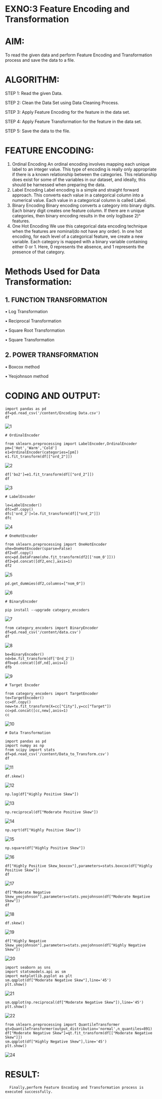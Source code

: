 # EXNO:3 Feature Encoding and Transformation

# AIM:
To read the given data and perform Feature Encoding and Transformation process and save the data to a file.

# ALGORITHM:
STEP 1: Read the given Data.

STEP 2: Clean the Data Set using Data Cleaning Process.

STEP 3: Apply Feature Encoding for the feature in the data set.

STEP 4: Apply Feature Transformation for the feature in the data set.

STEP 5: Save the data to the file.

# FEATURE ENCODING:
1. Ordinal Encoding
An ordinal encoding involves mapping each unique label to an integer value. This type of encoding is really only appropriate if there is a known relationship between the categories. This relationship does exist for some of the variables in our dataset, and ideally, this should be harnessed when preparing the data.
2. Label Encoding
Label encoding is a simple and straight forward approach. This converts each value in a categorical column into a numerical value. Each value in a categorical column is called Label.
3. Binary Encoding
Binary encoding converts a category into binary digits. Each binary digit creates one feature column. If there are n unique categories, then binary encoding results in the only log(base 2)ⁿ features.
4. One Hot Encoding
We use this categorical data encoding technique when the features are nominal(do not have any order). In one hot encoding, for each level of a categorical feature, we create a new variable. Each category is mapped with a binary variable containing either 0 or 1. Here, 0 represents the absence, and 1 represents the presence of that category.

# Methods Used for Data Transformation:
  ## 1. FUNCTION TRANSFORMATION
• Log Transformation

• Reciprocal Transformation

• Square Root Transformation

• Square Transformation

  ## 2. POWER TRANSFORMATION
• Boxcox method

• Yeojohnson method

# CODING AND OUTPUT:
```
import pandas as pd
df=pd.read_csv('/content/Encoding Data.csv')
df
```
![1](https://github.com/chgeethika/EXNO-3-DS/assets/142209368/9ba44dd5-4788-42e1-9535-466f9e61328d)
```
# OrdinalEncoder

from sklearn.preprocessing import LabelEncoder,OrdinalEncoder
pm=['Hot','Warm','Cold']
e1=OrdinalEncoder(categories=[pm])
e1.fit_transform(df[["ord_2"]])
```
![2](https://github.com/chgeethika/EXNO-3-DS/assets/142209368/065f15eb-f821-45a8-a235-900aa9043f89)
```
df['bo2']=e1.fit_transform(df[["ord_2"]])
df
```
![3](https://github.com/chgeethika/EXNO-3-DS/assets/142209368/11717fbf-5df6-4e58-ae7a-0a911cd7b8d9)
```
# LabelEncoder

le=LabelEncoder()
dfc=df.copy()
dfc['ord_2']=le.fit_transform(df[["ord_2"]])
dfc
```
![4](https://github.com/chgeethika/EXNO-3-DS/assets/142209368/08bfaf7f-0334-4c7f-8c36-1f9e1bc2ef91)
```
# OneHotEncoder

from sklearn.preprocessing import OneHotEncoder
ohe=OneHotEncoder(sparse=False)
df2=df.copy()
enc=pd.DataFrame(ohe.fit_transform(df2[['nom_0']]))
df2=pd.concat([df2,enc],axis=1)
df2
```
![5](https://github.com/chgeethika/EXNO-3-DS/assets/142209368/1efa0cd0-a6be-4678-8e1c-db27ef989712)
```
pd.get_dummies(df2,columns=["nom_0"])
```
![6](https://github.com/chgeethika/EXNO-3-DS/assets/142209368/a84369ac-98ba-4018-9cb0-06381bd69796)
```
# BinaryEncoder

pip install --upgrade category_encoders
```
![7](https://github.com/chgeethika/EXNO-3-DS/assets/142209368/d928a16f-05a5-4c2b-b62c-be60b164f1d1)
```
from category_encoders import BinaryEncoder
df=pd.read_csv('/content/data.csv')
df
```
![8](https://github.com/chgeethika/EXNO-3-DS/assets/142209368/10d820e3-d836-4c02-99de-93739b5e62c3)
```
be=BinaryEncoder()
nd=be.fit_transform(df['Ord_2'])
dfb=pd.concat([df,nd],axis=1)
dfb
```
![9](https://github.com/chgeethika/EXNO-3-DS/assets/142209368/2f25e266-1fa8-4596-8a48-9604e0058a5a)
```
# Target Encoder

from category_encoders import TargetEncoder
te=TargetEncoder()
cc=df.copy()
new=te.fit_transform(X=cc["City"],y=cc["Target"])
cc=pd.concat([cc,new],axis=1)
cc
```
![10](https://github.com/chgeethika/EXNO-3-DS/assets/142209368/f0961ea6-d2d3-4ca5-9736-48adca400346)
```
# Data Transformation

import pandas as pd
import numpy as np
from scipy import stats
df=pd.read_csv('/content/Data_to_Transform.csv')
df
```
![11](https://github.com/chgeethika/EXNO-3-DS/assets/142209368/1e2cab6e-0310-490f-bfb2-d5298a4ae22d)
```
df.skew()
```
![12](https://github.com/chgeethika/EXNO-3-DS/assets/142209368/5a0e0204-b9a4-4e30-a945-73dfabfa3237)
```
np.log(df["Highly Positive Skew"])
```
![13](https://github.com/chgeethika/EXNO-3-DS/assets/142209368/b720cc16-4fe5-4bde-b3a7-d3d959381d6b)
```
np.reciprocal(df["Moderate Positive Skew"])
```
![14](https://github.com/chgeethika/EXNO-3-DS/assets/142209368/3c838503-07d7-4a1e-b0bf-f9ea2f063093)
```
np.sqrt(df["Highly Positive Skew"])
```
![15](https://github.com/chgeethika/EXNO-3-DS/assets/142209368/ab4cee66-802a-4367-bde4-6ce122e8e57d)
```
np.square(df["Highly Positive Skew"])
```
![16](https://github.com/chgeethika/EXNO-3-DS/assets/142209368/6788dcfb-b1cc-4611-8d9a-dba35c6e0554)

```
df["Highly Positive Skew_boxcox"],parameters=stats.boxcox(df["Highly Positive Skew"])
df
```
![17](https://github.com/chgeethika/EXNO-3-DS/assets/142209368/6dcefcd2-2285-429d-bcdf-87d72b57ce9a)
```
df["Moderate Negative Skew_yeojohnson"],parameters=stats.yeojohnson(df["Moderate Negative Skew"])
df
```
![18](https://github.com/chgeethika/EXNO-3-DS/assets/142209368/92a5f023-6c24-42fa-9670-d5ba017d7e45)

```
df.skew()
```
![19](https://github.com/chgeethika/EXNO-3-DS/assets/142209368/e2fbdf97-257e-424d-9e8f-1c6364d08fc5)
```
df["Highly Negative Skew_yeojohnson"],parameters=stats.yeojohnson(df["Highly Negative Skew"])
```
![20](https://github.com/chgeethika/EXNO-3-DS/assets/142209368/d6191ad7-12ce-407b-a516-8b88065bba6e)

```
import seaborn as sns
import statsmodels.api as sm
import matplotlib.pyplot as plt
sm.qqplot(df["Moderate Negative Skew"],line='45')
plt.show()
```
![21](https://github.com/chgeethika/EXNO-3-DS/assets/142209368/54176218-5940-4a95-b720-a44d1fd60e63)
```
sm.qqplot(np.reciprocal(df["Moderate Negative Skew"]),line='45')
plt.show()
```
![22](https://github.com/chgeethika/EXNO-3-DS/assets/142209368/d7ebfd01-454f-4347-81de-e72a8c3c06eb)

```
from sklearn.preprocessing import QuantileTransformer
qt=QuantileTransformer(output_distribution='normal',n_quantiles=891)
df["Moderate Negative Skew"]=qt.fit_transform(df[["Moderate Negative Skew"]])
sm.qqplot(df["Highly Negative Skew"],line='45')
plt.show()
```
![24](https://github.com/chgeethika/EXNO-3-DS/assets/142209368/f7443531-3456-4018-8b84-09d1d506d7ca)

# RESULT:
      Finally,perform Feature Encoding and Transformation process is executed successfully.
